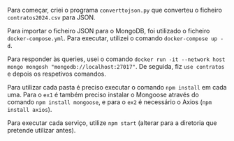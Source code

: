 Para começar, criei o programa `converttojson.py` que converteu o ficheiro `contratos2024.csv` para JSON.

Para importar o ficheiro JSON para o MongoDB, foi utilizado o ficheiro `docker-compose.yml`.
Para executar, utilizei o comando `docker-compose up -d`.

Para responder às queries, usei o comando `docker run -it --network host mongo mongosh "mongodb://localhost:27017"`. 
De seguida, fiz `use contratos` e depois os respetivos comandos.

Para utilizar cada pasta é preciso executar o comando `npm install` em cada uma.
Para o `ex1` é também preciso instalar o Mongoose através do comando `npm install mongoose`, e para o `ex2` é necessário o Axios (`npm install axios`).

Para executar cada serviço, utilize `npm start` (alterar para a diretoria que pretende utilizar antes).
